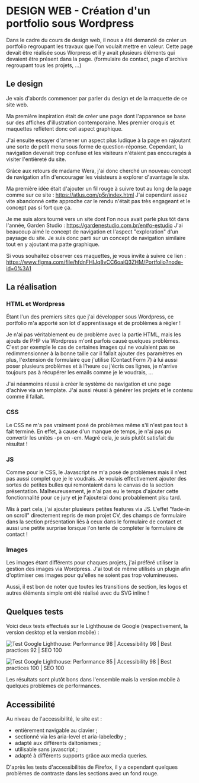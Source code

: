 # DESIGN WEB - Création d'un portfolio sous Wordpress

Dans le cadre du cours de design web, il nous a été demandé de créer un portfolio regroupant les travaux que l'on voulait mettre en valeur. Cette page devait être réalisée sous Worpress et il y avait plusieurs éléments qui devaient être présent dans la page. (formulaire de contact, page d'archive regroupant tous les projets, ...)





## Le design

Je vais d'abords commencer par parler du design et de la maquette de ce site web.

Ma première inspiration était de créer une page dont l'apparence se base sur des affiches d'illustration contemporaine. Mes premier croquis et maquettes reflètent donc cet aspect graphique.

J'ai ensuite essayer d'amener un aspect plus ludique à la page en rajoutant une sorte de petit menu sous forme de question-réponse. Cependant, la navigation devenait trop confuse et les visiteurs n'étaient pas encouragés à visiter l'entièreté du site.

Grâce aux retours de madame Wera, j'ai donc cherché un nouveau concept de navigation afin d'encourager les visisteurs à explorer d'avantage le site.

Ma première idée était d'ajouter un fil rouge à suivre tout au long de la page comme sur ce site : https://atlus.com/p5r/index.html J'ai cependant assez vite abandonné cette approche car le rendu n'était pas très engageant et le concept pas si fort que ça.

Je me suis alors tourné vers un site dont l'on nous avait parlé plus tôt dans l'année, Garden Studio : https://gardenestudio.com.br/en#o-estudio J'ai beaucoup aimé le concept de navigation et l'aspect "exploration" d'un paysage du site. Je suis donc parti sur un concept de navigation similaire tout en y ajoutant ma patte graphique.

Si vous souhaitez observer ces maquettes, je vous invite à suivre ce lien :
https://www.figma.com/file/hfdnFHIJq8vCC6oaiQ3ZHM/Portfolio?node-id=0%3A1





## La réalisation

### HTML et Wordpress

Étant l'un des premiers sites que j'ai développer sous Wordpress, ce portfolio m'a apporté son lot d'apprentissage et de problèmes à régler !

Je n'ai pas véritablement eu de problème avec la partie HTML, mais les ajouts de PHP via Wordpress m'ont parfois causé quelques problèmes. C'est par exemple le cas de certaines images qui ne voulaient pas se redimmensionner à la bonne taille car il fallait ajouter des paramètres en plus, l'extension de formulaire que j'utilise (Contact Form 7) à lui aussi poser plusieurs problèmes et à l'heure ou j'écris ces lignes, je n'arrive toujours pas à récupérer les emails comme je le voudrais, ...

J'ai néanmoins réussi à créer le système de navigation et une page d'achive via un template. J'ai aussi réussi à générer les projets et le contenu comme il fallait.


### CSS

Le CSS ne m'a pas vraiment posé de problèmes même s'il n'est pas tout à fait terminé. En effet, à cause d'un manque de temps, je n'ai pas pu convertir les unités -px en -em. Magré cela, je suis plutôt satisfait du résultat !


### JS

Comme pour le CSS, le Javascript ne m'a posé de problèmes mais il n'est pas aussi complet que je le voudrais. Je voulais effectivement ajouter des sortes de petites bulles qui remontaient dans le canvas de la section présentation. Malheureusement, je n'ai pas eu le temps d'ajouter cette fonctionnalité pour ce jury et je l'ajouterai donc probablement plsu tard.

Mis à part cela, j'ai ajouter plusieurs petites features via JS. L'effet "fade-in on scroll" directement repris de mon projet CV, des champs de formulaire dans la section présentation liés à ceux dans le formulaire de contact et aussi une petite surprise lorsque l'on tente de compléter le formulaire de contact !


### Images

Les images étant différents pour chaques projets, j'ai préféré utiliser la gestion des images via Wordpress. J'ai tout de même utilisés un plugin afin d'optimiser ces images pour qu'elles ne soient pas trop volumineuses.

Aussi, il est bon de noter que toutes les transitions de section, les logos et autres éléments simple ont été réalisé avec du SVG inline !


## Quelques tests

Voici deux tests effectués sur le Lighthouse de Google (respectivement, la version desktop et la version mobile) :

![Test Google Lighthouse: Performance 98 | Accessibility 98 | Best practices 92 | SEO 100](https://user-images.githubusercontent.com/90833102/173095219-feb00b5a-bce8-40da-ac4c-47e6ceb517d0.png)


![Test Google Lighthouse: Performance 85 | Accessibility 98 | Best practices 100 | SEO 100](https://user-images.githubusercontent.com/90833102/173095323-01235065-8732-4a58-b2f9-0432c6c29074.png)


Les résultats sont plutôt bons dans l'ensemble mais la version mobile à quelques problèmes de performances.





## Accessibilité

Au niveau de l'accessibilité, le site est :

- entièrement navigable au clavier ;
- sectionné via les aria-level et aria-labeledby ;
- adapté aux différents daltonismes ;
- utilisable sans javascript ;
- adapté à différents supports grâce aux media queries.

D'après les tests d'accessibilités de Firefox, il y a cependant quelques problèmes de contraste dans les sections avec un fond rouge.


